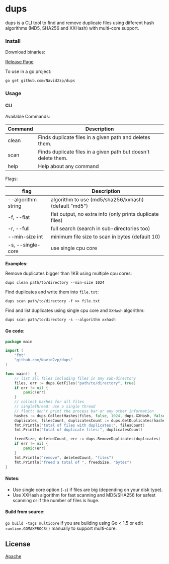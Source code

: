 # dups
dups is a CLI tool to find and remove duplicate files using different hash algorithms (MD5, SHA256 and XXHash) with multi-core support.

### Install
Download binaries:

[Release Page][1]

To use in a go project:
```
go get github.com/Navid2zp/dups
```

### Usage

#### CLI

Available Commands:

| Command | Description | 
|---|---|
| clean | Finds duplicate files in a given path and deletes them.  |
| scan |  Finds duplicate files in a given path but doesn't delete them. | 
| help |  Help about any command |

Flags:

| flag | Description | 
|---|---|
| --algorithm string | algorithm to use (md5/sha256/xxhash) (default "md5")  |
| -f, --flat |  flat output, no extra info (only prints duplicate files) | 
| -r, --full |  full search (search in sub-directories too) |
| --min-size int | minimum file size to scan in bytes (default 10) |
| -s, --single-core | use single cpu core |


**Examples:**

Remove duplicates bigger than 1KB using multiple cpu cores:
```
dups clean path/to/directory --min-size 1024
```

Find duplicates and write them into `file.txt`:
```
dups scan path/to/directory -f >> file.txt
```

Find and list duplicates using single cpu core and `XXHash` algorithm:
```
dups scan path/to/directory -s --algorithm xxhash
```

#### Go code:

```go
package main

import (
	"fmt"
	"github.com/Navid2zp/dups"
)

func main()  {
	// list all files including files in any sub-directory
	files, err := dups.GetFiles("path/to/directory", true)
	if err != nil {
		panic(err)
	}
	// collect hashes for all files
	// singleThread: use a single thread
	// flatt: don't print the process bar or any other information
	hashes := dups.CollectHashes(files, false, 1024, dups.XXHash, false)
	duplicates, filesCount, duplicatesCount := dups.GetDuplicates(hashes)
	fmt.Println("total of files with duplicates:", filesCount)
	fmt.Println("total of duplicate files:", duplicatesCount)

	freedSize, deletedCount, err := dups.RemoveDuplicates(duplicates)
	if err != nil {
		panic(err)
	}
	fmt.Println("remove", deletedCount, "files")
	fmt.Println("freed a total of ", freedSize, "bytes")
}
```

#### Notes:

- Use single core option (`-s`) if files are big (depending on your disk type).
- Use XXHash algorithm for fast scanning and MD5/SHA256 for safest scanning or if the number of files is huge.

#### Build from source:

`go build -tags multicore` if you are building using Go < 1.5 or edit `runtime.GOMAXPROCS()` manually to support multi-core.


License
----

[Apache][2]


[1]: https://github.com/Navid2zp/dups/releases
[2]: https://github.com/Navid2zp/dups/blob/master/LICENSE
